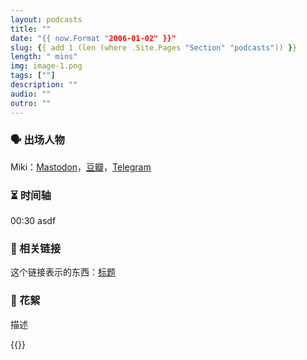 ```yaml
---
layout: podcasts
title: ""
date: "{{ now.Format "2006-01-02" }}"
slug: {{ add 1 (len (where .Site.Pages "Section" "podcasts")) }}
length: " mins"
img: image-1.png
tags: [""]
description: ""
audio: ""
outro: ""
---
```


### 🗣 出场人物



Miki：[Mastodon](https://m.cmx.im/@mikihau)，[豆瓣](https://www.douban.com/people/49489567/)，[Telegram](https://t.me/liquid_raspberry)


### ⏳ 时间轴

00:30 asdf


### 🔗 相关链接

这个链接表示的东西：[标题](https://google.com)


### 🧨 花絮

描述

{{<audio-tidbits src="" title="">}}